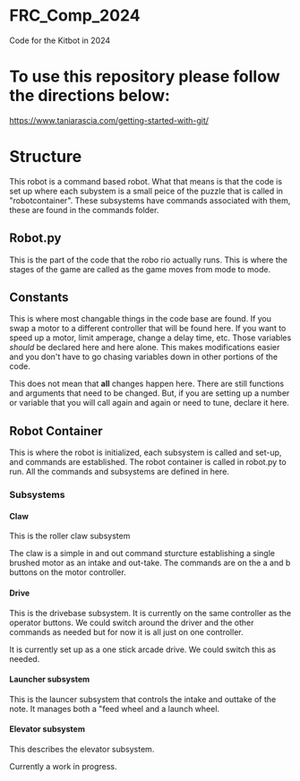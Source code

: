 # FRC_Comp_2024
Code for the Kitbot in 2024

# To use this repository please follow the directions below:
https://www.taniarascia.com/getting-started-with-git/

# Structure
This robot is a command based robot. What that means is that the code is set up where each subystem is a small peice of the puzzle that is called in "robotcontainer". These subsystems have commands associated with them, these are found in the commands folder.

## Robot.py
This is the part of the code that the robo rio actually runs. This is where the stages of the game are called as the game moves from mode to mode.

## Constants
This is where most changable things in the code base are found. If you swap a motor to a different controller that will be found here. If you want to speed up a motor, limit amperage, change a delay time, etc. Those variables *should* be declared here and here alone. This makes modifications easier and you don't have to go chasing variables down in other portions of the code.

This does not mean that **all** changes happen here. There are still functions and arguments that need to be changed. But, if you are setting up a number or variable that you will call again and again or need to tune, declare it here.

## Robot Container
This is where the robot is initialized, each subsystem is called and set-up, and commands are established. 
The robot container is called in robot.py to run. All the commands and subsystems are defined in here.

### Subsystems
#### Claw
This is the roller claw subsystem

The claw is a simple in and out command sturcture establishing a single brushed motor as an intake and out-take. The commands are on the a and b buttons on the motor controller.

#### Drive
This is the drivebase subsystem. It is currently on the same controller as the operator buttons. We could switch around the driver and the other commands as needed but for now it is all just on one controller.

It is currently set up as a one stick arcade drive. We could switch this as needed. 

#### Launcher subsystem
This is the launcer subsystem that controls the intake and outtake of the note. It manages both a "feed wheel and a launch wheel.

#### Elevator subsystem

This describes the elevator subsystem.

Currently a work in progress.